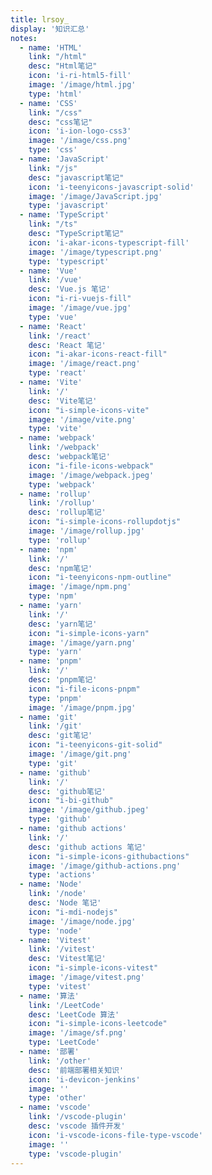 ```yaml
---
title: lrsoy_
display: '知识汇总'
notes: 
  - name: 'HTML'
    link: "/html"
    desc: "Html笔记"
    icon: 'i-ri-html5-fill'
    image: '/image/html.jpg'
    type: 'html'
  - name: 'CSS'
    link: "/css"
    desc: "css笔记"
    icon: 'i-ion-logo-css3'
    image: '/image/css.png'
    type: 'css'
  - name: 'JavaScript'
    link: "/js"
    desc: "javascript笔记"
    icon: 'i-teenyicons-javascript-solid'
    image: '/image/JavaScript.jpg'
    type: 'javascript'
  - name: 'TypeScript'
    link: "/ts"
    desc: "TypeScript笔记"
    icon: 'i-akar-icons-typescript-fill'
    image: '/image/typescript.png'
    type: 'typescript'
  - name: 'Vue'
    link: '/vue'
    desc: 'Vue.js 笔记'
    icon: "i-ri-vuejs-fill"
    image: '/image/vue.jpg'
    type: 'vue'
  - name: 'React'
    link: '/react'
    desc: 'React 笔记'
    icon: "i-akar-icons-react-fill"
    image: '/image/react.png'
    type: 'react'
  - name: 'Vite'
    link: '/'
    desc: 'Vite笔记'
    icon: "i-simple-icons-vite"
    image: '/image/vite.png'
    type: 'vite'
  - name: 'webpack'
    link: '/webpack'
    desc: 'webpack笔记'
    icon: "i-file-icons-webpack"
    image: '/image/webpack.jpeg'
    type: 'webpack'
  - name: 'rollup'
    link: '/rollup'
    desc: 'rollup笔记'
    icon: "i-simple-icons-rollupdotjs"
    image: '/image/rollup.jpg'
    type: 'rollup'
  - name: 'npm'
    link: '/'
    desc: 'npm笔记'
    icon: "i-teenyicons-npm-outline"
    image: '/image/npm.png'
    type: 'npm'
  - name: 'yarn'
    link: '/'
    desc: 'yarn笔记'
    icon: "i-simple-icons-yarn"
    image: '/image/yarn.png'
    type: 'yarn'
  - name: 'pnpm'
    link: '/'
    desc: 'pnpm笔记'
    icon: "i-file-icons-pnpm"
    type: 'pnpm'
    image: '/image/pnpm.jpg'
  - name: 'git'
    link: '/git'
    desc: 'git笔记'
    icon: "i-teenyicons-git-solid"
    image: '/image/git.png'
    type: 'git'
  - name: 'github'
    link: '/'
    desc: 'github笔记'
    icon: "i-bi-github"
    image: '/image/github.jpeg'
    type: 'github'
  - name: 'github actions'
    link: '/'
    desc: 'github actions 笔记'
    icon: "i-simple-icons-githubactions"
    image: '/image/github-actions.png'
    type: 'actions'
  - name: 'Node'
    link: '/node'
    desc: 'Node 笔记'
    icon: "i-mdi-nodejs"
    image: '/image/node.jpg'
    type: 'node'
  - name: 'Vitest'
    link: '/vitest'
    desc: 'Vitest笔记'
    icon: "i-simple-icons-vitest"
    image: '/image/vitest.png'
    type: 'vitest'
  - name: '算法'
    link: '/LeetCode'
    desc: 'LeetCode 算法'
    icon: "i-simple-icons-leetcode"
    image: '/image/sf.png'
    type: 'LeetCode'
  - name: '部署'
    link: '/other'
    desc: '前端部署相关知识'
    icon: 'i-devicon-jenkins'
    image: ''
    type: 'other'
  - name: 'vscode'
    link: '/vscode-plugin'
    desc: 'vscode 插件开发'
    icon: 'i-vscode-icons-file-type-vscode'
    image: ''
    type: 'vscode-plugin'
---
```

<!-- @layout-full-width -->
<NewListNotes :notes="frontmatter.notes"/>